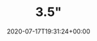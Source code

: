 ---
retweeted: false
source: <a href="http://www.samruston.co.uk" rel="nofollow">Flamingo for Android</a>
entities:
  hashtags: []
  symbols: []
  user_mentions: []
  urls:
  - url: https://t.co/1S3Udmwznz
    expanded_url: https://twitter.com/TUM_Hyperloop/status/1238069800997392389
    display_url: twitter.com/TUM_Hyperloop/…
    indices:
    - '5'
    - '28'
display_text_range:
- '0'
- '28'
favorite_count: '0'
id_str: '1284209102164578305'
truncated: false
retweet_count: '0'
id: '1284209102164578305'
possibly_sensitive: false
created_at: Fri Jul 17 19:31:24 +0000 2020
favorited: false
full_text: 3.5"
lang: qst
quote_url: https://twitter.com/TUM_Hyperloop/status/1238069800997392389
tags:
- pesos:twitter
date: '2020-07-17T19:31:24+00:00'
src: https://twitter.com/bascht/status/1284209102164578305
original_url: https://twitter.com/bascht/status/1284209102164578305
type: twitter_tweet
text: 3.5"
title: 3.5"

---